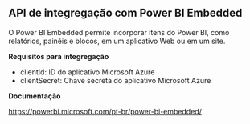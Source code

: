 ## API de integregação com Power BI Embedded

O Power BI Embedded permite incorporar itens do Power BI, como relatórios, painéis e blocos, em um aplicativo Web ou em um site.

**Requisitos para integregação**

- clientId: ID do aplicativo Microsoft Azure
- clientSecret: Chave secreta do aplicativo Microsoft Azure

**Documentação**

https://powerbi.microsoft.com/pt-br/power-bi-embedded/